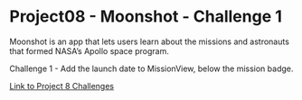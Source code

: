 # Project08 - Moonshot - Challenge 1

Moonshot is an app that lets users learn about the missions and astronauts that formed NASA’s Apollo space program.

Challenge 1 - Add the launch date to MissionView, below the mission badge.

[Link to Project 8 Challenges](https://www.hackingwithswift.com/books/ios-swiftui/moonshot-wrap-up)

